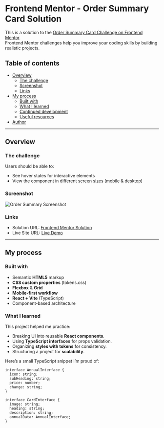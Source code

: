 # Frontend Mentor - Order Summary Card Solution

This is a solution to the [Order Summary Card Challenge on Frontend Mentor](https://www.frontendmentor.io/challenges/order-summary-component-QlPmajDUj).  
Frontend Mentor challenges help you improve your coding skills by building realistic projects.

## Table of contents

- [Overview](#overview)
  - [The challenge](#the-challenge)
  - [Screenshot](#screenshot)
  - [Links](#links)
- [My process](#my-process)
  - [Built with](#built-with)
  - [What I learned](#what-i-learned)
  - [Continued development](#continued-development)
  - [Useful resources](#useful-resources)
- [Author](#author)

---

## Overview

### The challenge

Users should be able to:

- See hover states for interactive elements
- View the component in different screen sizes (mobile & desktop)

### Screenshot

![Order Summary Screenshot](./screenshot.jpg)

### Links

- Solution URL: [Frontend Mentor Solution](https://your-solution-url.com)
- Live Site URL: [Live Demo](https://order-summary-component-two-rho.vercel.app/)

---

## My process

### Built with

- Semantic **HTML5** markup
- **CSS custom properties** (tokens.css)
- **Flexbox** & **Grid**
- **Mobile-first workflow**
- **React + Vite** (TypeScript)
- Component-based architecture

### What I learned

This project helped me practice:

- Breaking UI into reusable **React components**.
- Using **TypeScript interfaces** for props validation.
- Organizing **styles with tokens** for consistency.
- Structuring a project for **scalability**.

Here’s a small TypeScript snippet I’m proud of:

```tsx
interface AnnualInterface {
  icon: string;
  subHeading: string;
  price: number;
  change: string;
}

interface CardInterface {
  image: string;
  heading: string;
  description: string;
  annualData: AnnualInterface;
}
